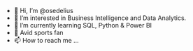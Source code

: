 - 👋 Hi, I’m @osedelius
- 👀 I’m interested in Business Intelligence and Data Analytics.
- 🌱 I’m currently learning SQL, Python & Power BI
- 💞️ Avid sports fan
- 📫 How to reach me ...

<!---
osedelius/osedelius is a ✨ special ✨ repository because its `README.md` (this file) appears on your GitHub profile.
You can click the Preview link to take a look at your changes.
--->
